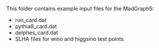 This folder contains example input files for the MadGraph5:
- run_card.dat
- pythia8_card.dat
- delphes_card.dat
- SLHA files for wino and higgsino test points